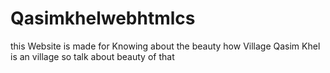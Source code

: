# Qasimkhelwebhtmlcs
this Website is made for Knowing about the beauty how Village Qasim Khel is an village so talk about beauty of that
